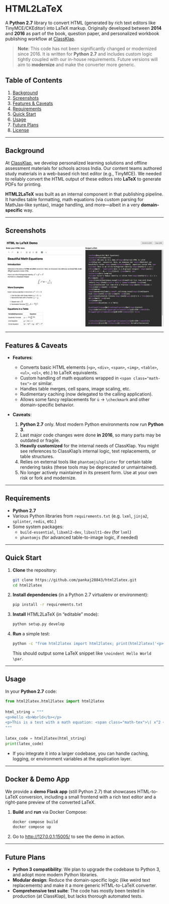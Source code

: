 # HTML2LaTeX

A **Python 2.7** library to convert HTML (generated by rich text editors like TinyMCE/CKEditor) into LaTeX markup. Originally developed between **2014** and **2016** as part of the book, question paper, and personalized workbook publishing workflow at [ClassKlap](https://www.classklap.com/).

> **Note**: This code has not been significantly changed or modernized since 2016. It is written for **Python 2.7** and includes custom logic tightly coupled with our in-house requirements. Future versions will aim to **modernize** and make the converter more generic.

## Table of Contents

1. [Background](#background)
2. [Screenshots](#screenshots)
3. [Features & Caveats](#features--caveats)
4. [Requirements](#requirements)
5. [Quick Start](#quick-start)
6. [Usage](#usage)
7. [Future Plans](#future-plans)
8. [License](#license)

---

## Background

At [ClassKlap](https://www.classklap.com/), we develop personalized learning solutions and offline assessment materials for schools across India. Our content teams authored study materials in a web-based rich text editor (e.g., TinyMCE). We needed to reliably convert the HTML output of these editors into **LaTeX** to generate PDFs for printing.

**HTML2LaTeX** was built as an internal component in that publishing pipeline. It handles table formatting, math equations (via custom parsing for MathJax-like syntax), image handling, and more—albeit in a very **domain-specific** way.

---

## Screenshots

![Screenshot of the demo app](assets/screenshot.png)

---

## Features & Caveats

- **Features**:
  - Converts basic HTML elements (`<p>`, `<div>`, `<span>`, `<img>`, `<table>`, `<ul>`, `<ol>`, etc.) to LaTeX equivalents.
  - Custom handling of math equations wrapped in `<span class="math-tex">` or similar.
  - Handles table merges, cell spans, image scaling, etc.
  - Rudimentary caching (now delegated to the calling application).
  - Allows some fancy replacements for `ü` → `\checkmark` and other domain-specific behavior.

- **Caveats**:
  1. **Python 2.7** only. Most modern Python environments now run **Python 3**.
  2. Last major code changes were done **in 2016**, so many parts may be outdated or fragile.
  3. **Heavily customized** for the internal needs of ClassKlap. You might see references to ClassKlap’s internal logic, text replacements, or table structures.
  4. Relies on external tools like `phantomjs`/`splinter` for certain table rendering tasks (these tools may be deprecated or unmaintained).
  5. No longer actively maintained in its present form. Use at your own risk or fork and modernize.

---

## Requirements

- **Python 2.7**
- Various Python libraries from `requirements.txt` (e.g. `lxml`, `jinja2`, `splinter`, `redis`, etc.)
- Some system packages:
  - `build-essential`, `libxml2-dev`, `libxslt1-dev` (for `lxml`)
  - `phantomjs` (for advanced table-to-image logic, if needed)

---

## Quick Start

1. **Clone** the repository:

   ```bash
   git clone https://github.com/pankaj28843/html2latex.git
   cd html2latex
   ```

2. **Install dependencies** (in a Python 2.7 virtualenv or environment):

   ```bash
   pip install -r requirements.txt
   ```

3. **Install** HTML2LaTeX (in “editable” mode):

   ```bash
   python setup.py develop
   ```

4. **Run** a simple test:

   ```bash
   python -c "from html2latex import html2latex; print(html2latex('<p>Hello World</p>'))"
   ```

   This should output some LaTeX snippet like `\noindent Hello World \par`.

---

## Usage

In your **Python 2.7** code:

```python
from html2latex.html2latex import html2latex

html_string = """
<p>Hello <b>World</b></p>
<p>This is a test with a math equation: <span class="math-tex">\( x^2 + y^2 = z^2 \)</span></p>
"""

latex_code = html2latex(html_string)
print(latex_code)
```

- If you integrate it into a larger codebase, you can handle caching, logging, or environment variables at the application layer.

---

## Docker & Demo App

We provide a **demo Flask app** (still Python 2.7) that showcases HTML-to-LaTeX conversion, including a small frontend with a rich text editor and a right-pane preview of the converted LaTeX.

1. **Build** and **run** via Docker Compose:

   ```bash
   docker compose build
   docker compose up
   ```

2. Go to <http://127.0.0.1:15005/> to see the demo in action.

---

## Future Plans

- **Python 3 compatibility**: We plan to upgrade the codebase to Python 3, and adopt more modern Python libraries.
- **Modular design**: Reduce the domain-specific logic (like weird text replacements) and make it a more generic HTML-to-LaTeX converter.
- **Comprehensive test suite**: The code has mostly been tested in production (at ClassKlap), but lacks thorough automated tests.

